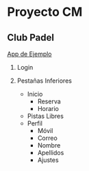 # Proyecto CM
## Club Padel

[App de Ejemplo](https://play.google.com/store/apps/details?id=com.playtomic)

1. Login

2. Pestañas Inferiores
   - Inicio
     - Reserva
     - Horario
   - Pistas Libres
   - Perfil
     - Móvil
     - Correo
     - Nombre
     - Apellidos
     - Ajustes